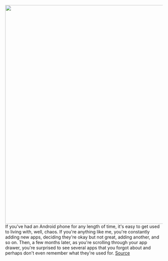 <img src='https://cdn.vox-cdn.com/thumbor/NPcIF0uRQNO6nVnhtULDeuzZCZA=/0x0:2040x1360/1200x800/filters:focal(857x517:1183x843)/cdn.vox-cdn.com/uploads/chorus_image/image/70566855/jbareham_171013_2050_0271.0.jpg' width='700px' /><br/>
If you've had an Android phone for any length of time, it's easy to get used to living with, well, chaos. If you're anything like me, you're constantly adding new apps, deciding they're okay but not great, adding another, and so on. Then, a few months later, as you're scrolling through your app drawer, you're surprised to see several apps that you forgot about and perhaps don't even remember what they're used for.
<a href='https://www.theverge.com/22956390/android-organize-home-screen-how-to'> Source <a/>